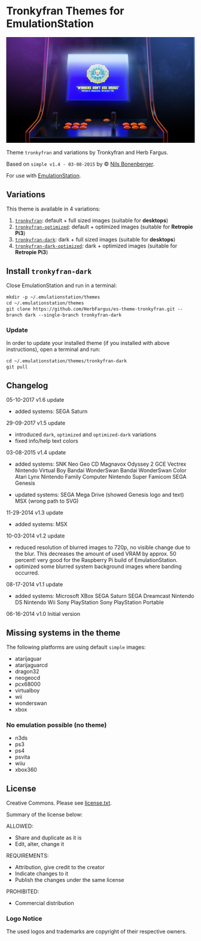 # Tronkyfran Themes for EmulationStation

![Arcade banner](mame/art/mame_art_blur.jpg)

Theme `tronkyfran` and variations by Tronkyfran and Herb Fargus.

Based on `simple v1.4 - 03-08-2015` by © [Nils Bonenberger](http://blog.nilsbyte.de/).

For use with [EmulationStation](http://www.emulationstation.org/).

## Variations

This theme is available in 4 variations:

1. [`tronkyfran`][1]: default + full sized images (suitable for **desktops**)
2. [`tronkyfran-optimized`][2]: default + optimized images (suitable for **Retropie Pi3**)
3. [`tronkyfran-dark`][3]: dark + full sized images (suitable for **desktops**)
4. [`tronkyfran-dark-optimized`][4]: dark + optimized images (suitable for **Retropie Pi3**)

[1]: https://github.com/HerbFargus/es-theme-tronkyfran
[2]: https://github.com/HerbFargus/es-theme-tronkyfran/tree/optimized
[3]: https://github.com/HerbFargus/es-theme-tronkyfran/tree/dark
[4]: https://github.com/HerbFargus/es-theme-tronkyfran/tree/dark-optimized

## Install `tronkyfran-dark`

Close EmulationStation and run in a terminal:

    mkdir -p ~/.emulationstation/themes
    cd ~/.emulationstation/themes
    git clone https://github.com/HerbFargus/es-theme-tronkyfran.git --branch dark --single-branch tronkyfran-dark

### Update

In order to update your installed theme (if you installed with above instructions), open a terminal and run:

    cd ~/.emulationstation/themes/tronkyfran-dark
    git pull

## Changelog

05-10-2017
v1.6 update
- added systems:
  SEGA Saturn

29-09-2017
v1.5 update
- introduced `dark`, `optimized` and `optimized-dark` variations
- fixed info/help text colors

03-08-2015
v1.4 update
- added systems:
  SNK Neo Geo CD
  Magnavox Odyssey 2
  GCE Vectrex
  Nintendo Virtual Boy
  Bandai WonderSwan
  Bandai WonderSwan Color
  Atari Lynx
  Nintendo Family Computer
  Nintendo Super Famicom
  SEGA Genesis

- updated systems:
  SEGA Mega Drive (showed Genesis logo and text)
  MSX (wrong path to SVG)

11-29-2014
v1.3 update
- added systems:
  MSX

10-03-2014
v1.2 update
- reduced resolution of blurred images to 720p, no visible change due to the blur. This decreases the amount of used VRAM by approx. 50 percent! very good for the Raspberry Pi build of EmulationStation.
- optimized some blurred system background images where banding occurred.

08-17-2014
v1.1 update
- added systems:
  Microsoft XBox
  SEGA Saturn
  SEGA Dreamcast
  Nintendo DS
  Nintendo Wii
  Sony PlayStation
  Sony PlayStation Portable

06-16-2014
v1.0 Initial version


## Missing systems in the theme

The following platforms are using default `simple` images:

- atarijaguar
- atarijaguarcd
- dragon32
- neogeocd
- pcx68000
- virtualboy
- wii
- wonderswan
- xbox

### No emulation possible (no theme)

- n3ds
- ps3
- ps4
- psvita
- wiiu
- xbox360


## License

Creative Commons. Please see [license.txt](license.txt).

Summary of the license below:

ALLOWED:
- Share and duplicate as it is
- Edit, alter, change it

REQUIREMENTS:
- Attribution, give credit to the creator
- Indicate changes to it
- Publish the changes under the same license

PROHIBITED:   
- Commercial distribution

### Logo Notice

The used logos and trademarks are copyright of their respective owners.